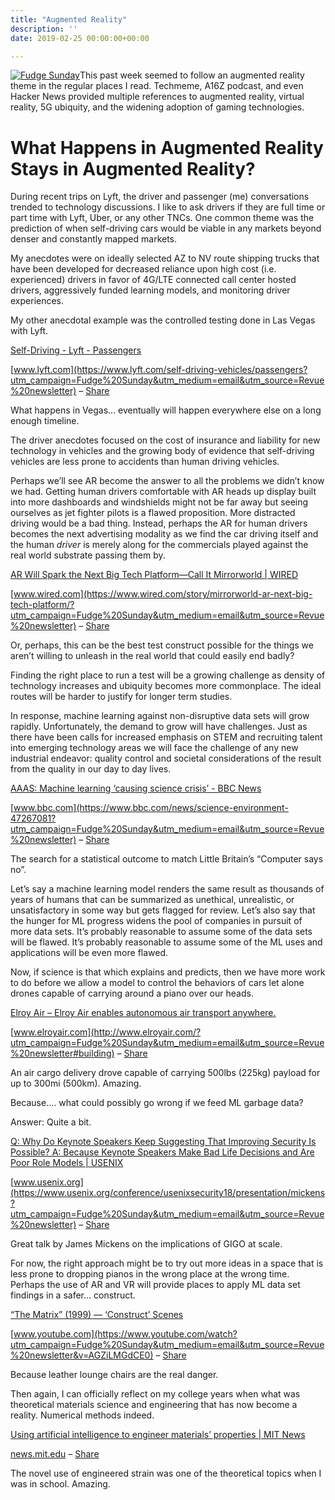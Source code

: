 ```yaml
---
title: "Augmented Reality"
description: ''
date: 2019-02-25 00:00:00+00:00

---
```


[![Fudge Sunday](https://substack.com/static/b418d00d086df167c47c3e481ad92aaa/f058b/fudgesunday.png "Fudge Sunday")](https://substackcdn.com/image/fetch/f_auto,q_auto:good,fl_progressive:steep/https%3A%2F%2Fsubstack.com%2Fstatic%2Fb418d00d086df167c47c3e481ad92aaa%2Ff058b%2Ffudgesunday.png)This past week seemed to follow an augmented reality theme in the regular places I read. Techmeme, A16Z podcast, and even Hacker News provided multiple references to augmented reality, virtual reality, 5G ubiquity, and the widening adoption of gaming technologies.


What Happens in Augmented Reality Stays in Augmented Reality?
=============================================================

During recent trips on Lyft, the driver and passenger (me) conversations trended to technology discussions. I like to ask drivers if they are full time or part time with Lyft, Uber, or any other TNCs. One common theme was the prediction of when self-driving cars would be viable in any markets beyond denser and constantly mapped markets.

My anecdotes were on ideally selected AZ to NV route shipping trucks that have been developed for decreased reliance upon high cost (i.e. experienced) drivers in favor of 4G/LTE connected call center hosted drivers, aggressively funded learning models, and monitoring driver experiences.

My other anecdotal example was the controlled testing done in Las Vegas with Lyft.

[Self-Driving - Lyft - Passengers](https://www.lyft.com/self-driving-vehicles/passengers?utm_campaign=Fudge%20Sunday&utm_medium=email&utm_source=Revue%20newsletter)

[www.lyft.com](https://www.lyft.com/self-driving-vehicles/passengers?utm_campaign=Fudge%20Sunday&utm_medium=email&utm_source=Revue%20newsletter) – [Share](http://rev.vu/lVejZ4?utm_campaign=Issue&utm_content=share&utm_medium=email&utm_source=Fudge+Sunday)

What happens in Vegas… eventually will happen everywhere else on a long enough timeline.

The driver anecdotes focused on the cost of insurance and liability for new technology in vehicles and the growing body of evidence that self-driving vehicles are less prone to accidents than human driving vehicles.

Perhaps we’ll see AR become the answer to all the problems we didn’t know we had. Getting human drivers comfortable with AR heads up display built into more dashboards and windshields might not be far away but seeing ourselves as jet fighter pilots is a flawed proposition. More distracted driving would be a bad thing. Instead, perhaps the AR for human drivers becomes the next advertising modality as we find the car driving itself and the human *driver* is merely along for the commercials played against the real world substrate passing them by.

[AR Will Spark the Next Big Tech Platform—Call It Mirrorworld | WIRED](https://www.wired.com/story/mirrorworld-ar-next-big-tech-platform/?utm_campaign=Fudge%20Sunday&utm_medium=email&utm_source=Revue%20newsletter)

[www.wired.com](https://www.wired.com/story/mirrorworld-ar-next-big-tech-platform/?utm_campaign=Fudge%20Sunday&utm_medium=email&utm_source=Revue%20newsletter) – [Share](http://rev.vu/QbmlnD?utm_campaign=Issue&utm_content=share&utm_medium=email&utm_source=Fudge+Sunday)

Or, perhaps, this can be the best test construct possible for the things we aren’t willing to unleash in the real world that could easily end badly?

Finding the right place to run a test will be a growing challenge as density of technology increases and ubiquity becomes more commonplace. The ideal routes will be harder to justify for longer term studies.

In response, machine learning against non-disruptive data sets will grow rapidly. Unfortunately, the demand to grow will have challenges. Just as there have been calls for increased emphasis on STEM and recruiting talent into emerging technology areas we will face the challenge of any new industrial endeavor: quality control and societal considerations of the result from the quality in our day to day lives.

[AAAS: Machine learning ‘causing science crisis’ - BBC News](https://www.bbc.com/news/science-environment-47267081?utm_campaign=Fudge%20Sunday&utm_medium=email&utm_source=Revue%20newsletter)

[www.bbc.com](https://www.bbc.com/news/science-environment-47267081?utm_campaign=Fudge%20Sunday&utm_medium=email&utm_source=Revue%20newsletter) – [Share](http://rev.vu/naXGyZ?utm_campaign=Issue&utm_content=share&utm_medium=email&utm_source=Fudge+Sunday)

The search for a statistical outcome to match Little Britain’s “Computer says no”.

Let’s say a machine learning model renders the same result as thousands of years of humans that can be summarized as unethical, unrealistic, or unsatisfactory in some way but gets flagged for review. Let’s also say that the hunger for ML progress widens the pool of companies in pursuit of more data sets. It’s probably reasonable to assume some of the data sets will be flawed. It’s probably reasonable to assume some of the ML uses and applications will be even more flawed.

Now, if science is that which explains and predicts, then we have more work to do before we allow a model to control the behaviors of cars let alone drones capable of carrying around a piano over our heads.

[Elroy Air – Elroy Air enables autonomous air transport anywhere.](http://www.elroyair.com/?utm_campaign=Fudge%20Sunday&utm_medium=email&utm_source=Revue%20newsletter#building)

[www.elroyair.com](http://www.elroyair.com/?utm_campaign=Fudge%20Sunday&utm_medium=email&utm_source=Revue%20newsletter#building) – [Share](http://rev.vu/mWA4nN?utm_campaign=Issue&utm_content=share&utm_medium=email&utm_source=Fudge+Sunday)

An air cargo delivery drove capable of carrying 500lbs (225kg) payload for up to 300mi (500km). Amazing.

Because…. what could possibly go wrong if we feed ML garbage data?

Answer: Quite a bit.

[Q: Why Do Keynote Speakers Keep Suggesting That Improving Security Is Possible? A: Because Keynote Speakers Make Bad Life Decisions and Are Poor Role Models | USENIX](https://www.usenix.org/conference/usenixsecurity18/presentation/mickens?utm_campaign=Fudge%20Sunday&utm_medium=email&utm_source=Revue%20newsletter)

[www.usenix.org](https://www.usenix.org/conference/usenixsecurity18/presentation/mickens?utm_campaign=Fudge%20Sunday&utm_medium=email&utm_source=Revue%20newsletter) – [Share](http://rev.vu/KZRXql?utm_campaign=Issue&utm_content=share&utm_medium=email&utm_source=Fudge+Sunday)

Great talk by James Mickens on the implications of GIGO at scale.

For now, the right approach might be to try out more ideas in a space that is less prone to dropping pianos in the wrong place at the wrong time. Perhaps the use of AR and VR will provide places to apply ML data set findings in a safer… construct.

[“The Matrix” (1999) — ‘Construct’ Scenes](https://www.youtube.com/watch?utm_campaign=Fudge%20Sunday&utm_medium=email&utm_source=Revue%20newsletter&v=AGZiLMGdCE0)

[www.youtube.com](https://www.youtube.com/watch?utm_campaign=Fudge%20Sunday&utm_medium=email&utm_source=Revue%20newsletter&v=AGZiLMGdCE0) – [Share](http://rev.vu/NbOREO?utm_campaign=Issue&utm_content=share&utm_medium=email&utm_source=Fudge+Sunday)

Because leather lounge chairs are the real danger.

Then again, I can officially reflect on my college years when what was theoretical materials science and engineering that has now become a reality. Numerical methods indeed.

[Using artificial intelligence to engineer materials’ properties | MIT News](http://news.mit.edu/2019/artificial-intelligence-engineer-microchips-0211?utm_campaign=Fudge%20Sunday&utm_medium=email&utm_source=Revue%20newsletter)

[news.mit.edu](http://news.mit.edu/2019/artificial-intelligence-engineer-microchips-0211?utm_campaign=Fudge%20Sunday&utm_medium=email&utm_source=Revue%20newsletter) – [Share](http://rev.vu/dM7ZMX?utm_campaign=Issue&utm_content=share&utm_medium=email&utm_source=Fudge+Sunday)

The novel use of engineered strain was one of the theoretical topics when I was in school. Amazing.

